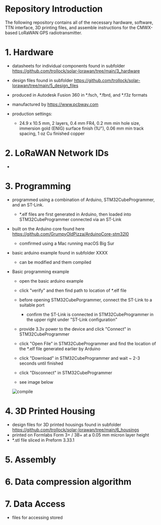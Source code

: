 # Repository Introduction

The following repository contains all of the necessary hardware, software, TTN interface, 3D printing files, and assemble instructions for the CMWX-based LoRaWAN GPS radiotransmitter.

# 1. Hardware 

- datasheets for individual components found in subfolder https://github.com/trollock/solar-lorawan/tree/main/3_hardware

- design files found in subfolder https://github.com/trollock/solar-lorawan/tree/main/5_design_files
- produced in Autodesk Fusion 360 in *.fsch, *.fbrd, and *.f3z formats
- manufactured by https://www.pcbway.com
- production settings:
  + 24.9 x 10.5 mm, 2 layers, 0.4 mm FR4, 0.2 mm min hole size, immersion gold (ENIG) surface finish (1U"), 0.06 mm min track spacing, 1 oz Cu finished copper

# 2. LoRaWAN Network IDs 
- 
    
# 3. Programming 

- programmed using a combination of Arduino, STM32CubeProgrammer, and an ST-Link.
  + *.elf files are first generated in Arduino, then loaded into STM32CubeProgrammer connected via an ST-Link 
- built on the Arduino core found here https://github.com/GrumpyOldPizza/ArduinoCore-stm32l0
  + comfirmed using a Mac running macOS Big Sur
- basic arduino example found in subfolder XXXX
  + can be modified and them compiled

- Basic programming example
  + open the basic arduino example
  + click "verify" and then find path to location of *.elf file
  + before opening STM32CubePorgrammer, connect the ST-Link to a suitable port
    + confirm the ST-Link is connected in STM32CubeProgrammer in the upper right under "ST-Link configuration"
  + provide 3.3v power to the device and click "Connect" in STM32CubeProgrammer
  + click "Open File" in STM32CubeProgrammer and find the location of the *.elf file generated earlier by Arduino
  + click "Download" in STM32CubeProgrammer and wait ~ 2-3 seconds until finished 
  + click "Disconnect" in STM32CubeProgrammer
 
  + see image below
 
  ![compile](https://github.com/trollock/solar-lorawan/assets/11556670/dce051d2-2a14-4cbf-ad8e-1987627be524)

# 4. 3D Printed Housing

- design files for 3D printed housings found in subfolder https://github.com/trollock/solar-lorawan/tree/main/6_housings
- printed on Formlabs Form 3+ / 3B+ at a 0.05 mm micron layer height
- *.stl file sliced in Preform 3.33.1 

# 5. Assembly

# 6. Data compression algorithm

# 7. Data Access

- files for accessing stored
